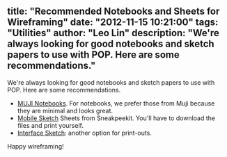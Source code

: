 title: "Recommended Notebooks and Sheets for Wireframing"
date: "2012-11-15 10:21:00"
tags: "Utilities"
author: "Leo Lin"
description: "We're always looking for good notebooks and sketch papers to use with POP. Here are some recommendations."
---

We're always looking for good notebooks and sketch papers to use with POP. Here are some recommendations.

- [MUJI Notebooks](http://www.muji.us/store/stationery/notebooks.html). For notebooks, we prefer those from Muji because they are minimal and looks great.
- [Mobile Sketch](http://sneakpeekit.com/mobile-sketchsheets/) Sheets from Sneakpeekit. You'll have to download the files and print yourself.
- [Interface Sketch](http://www.interfacesketch.com/): another option for print-outs.

Happy wireframing!
